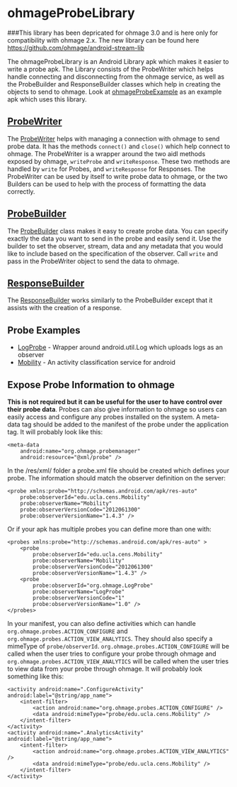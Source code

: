 ohmageProbeLibrary
==================

###This library has been depricated for ohmage 3.0 and is here only for compatibility with ohmage 2.x. The new library can be found here https://github.com/ohmage/android-stream-lib

The ohmageProbeLibrary is an Android Library apk which makes it easier to write a probe apk. The
Library consists of the ProbeWriter which helps handle connecting and disconnecting from the
ohmage service, as well as the ProbeBuilder and ResponseBuilder classes which help in creating
the objects to send to ohmage. Look at [ohmageProbeExample](https://github.com/cketcham/ohmageProbeExample)
as an example apk which uses this library.

[ProbeWriter](https://github.com/cens/ohmageProbeLibrary/wiki/ProbeWriter)
-----------

The [ProbeWriter](https://github.com/cens/ohmageProbeLibrary/wiki/ProbeWriter) helps with managing
a connection with ohmage to send probe data. It has the methods `connect()` and `close()`
which help connect to ohmage. The ProbeWriter is a wrapper around the two aidl methods exposed
by ohmage, `writeProbe` and `writeResponse`. These two methods are handled by `write` for Probes,
and `writeResponse` for Responses. The ProbeWriter can be used by itself to write probe data to
ohmage, or the two Builders can be used to help with the process of formatting the data correctly.

[ProbeBuilder](https://github.com/cens/ohmageProbeLibrary/wiki/ProbeBuilder)
------------

The [ProbeBuilder](https://github.com/cens/ohmageProbeLibrary/wiki/ProbeBuilder) class makes it
easy to create probe data. You can specify exactly the data you want to send in the probe and easily
send it. Use the builder to set the observer, stream, data and any metadata that you would like to
include based on the specification of the observer. Call `write` and pass in the ProbeWriter object
to send the data to ohmage.

[ResponseBuilder](https://github.com/cens/ohmageProbeLibrary/wiki/ResponseBuilder)
---------------

The [ResponseBuilder](https://github.com/cens/ohmageProbeLibrary/wiki/ResponseBuilder) works
similarly to the ProbeBuilder except that it assists with the creation of a response.

Probe Examples
--------------
* [LogProbe](https://github.com/cens/LogProbe) - Wrapper around android.util.Log which uploads logs as an observer
* [Mobility](https://github.com/cens/MobilityPhone) - An activity classification service for android

Expose Probe Information to ohmage
----------------------------------

**This is not required but it can be useful for the user to have control over their probe data**. Probes can also give information to ohmage so users can easily access and configure any probes installed on the system. A meta-data tag should be added to the manifest of the probe under the application tag. It will probably look like this:

    <meta-data
        android:name="org.ohmage.probemanager"
        android:resource="@xml/probe" />

In the /res/xml/ folder a probe.xml file should be created which defines your probe. The information should match the observer definition on the server:

    <probe xmlns:probe="http://schemas.android.com/apk/res-auto"
        probe:observerId="edu.ucla.cens.Mobility"
        probe:observerName="Mobility"
        probe:observerVersionCode="2012061300"
        probe:observerVersionName="1.4.3" />

Or if your apk has multiple probes you can define more than one with:

    <probes xmlns:probe="http://schemas.android.com/apk/res-auto" >
        <probe
            probe:observerId="edu.ucla.cens.Mobility"
            probe:observerName="Mobility"
            probe:observerVersionCode="2012061300"
            probe:observerVersionName="1.4.3" />
        <probe
            probe:observerId="org.ohmage.LogProbe"
            probe:observerName="LogProbe"
            probe:observerVersionCode="1"
            probe:observerVersionName="1.0" />
    </probes>

In your manifest, you can also define activities which can handle `org.ohmage.probes.ACTION_CONFIGURE` and `org.ohmage.probes.ACTION_VIEW_ANALYTICS`. They should also specify a mimeType of `probe/observerId`. `org.ohmage.probes.ACTION_CONFIGURE` will be called when the user tries to configure your probe through ohmage and `org.ohmage.probes.ACTION_VIEW_ANALYTICS` will be called when the user tries to view data from your probe through ohmage. It will probably look something like this:

    <activity android:name=".ConfigureActivity" android:label="@string/app_name">
        <intent-filter>
            <action android:name="org.ohmage.probes.ACTION_CONFIGURE" />
            <data android:mimeType="probe/edu.ucla.cens.Mobility" />
        </intent-filter>
    </activity>
    <activity android:name=".AnalyticsActivity" android:label="@string/app_name">
        <intent-filter>
            <action android:name="org.ohmage.probes.ACTION_VIEW_ANALYTICS" />
            <data android:mimeType="probe/edu.ucla.cens.Mobility" />
        </intent-filter>
    </activity>

